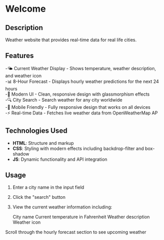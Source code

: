 # Welcome
## Description
Weather website that provides real-time data for real life cities.
## Features
-🌤️ Current Weather Display - Shows temperature, weather description, and weather icon<br>
-📊 8-Hour Forecast - Displays hourly weather predictions for the next 24 hours<br>
-🎨 Modern UI - Clean, responsive design with glassmorphism effects<br>
-🔍 City Search - Search weather for any city worldwide<br>
-📱 Mobile Friendly - Fully responsive design that works on all devices<br>
-⚡ Real-time Data - Fetches live weather data from OpenWeatherMap AP<br>

## Technologies Used
<ul>
  <li><strong>HTML</strong>: Structure and markup</li>
  <li><strong>CSS</strong>: Styling with modern effects including backdrop-filter and box-shadow</li>
  <li><strong>JS</strong>: Dynamic functionality and API integration</li>
</ul>

## Usage
1. Enter a city name in the input field
2. Click the "search" button
3. View the current weather information including:

    City name
    Current temperature in Fahrenheit
    Weather description
    Weather icon

Scroll through the hourly forecast section to see upcoming weather
